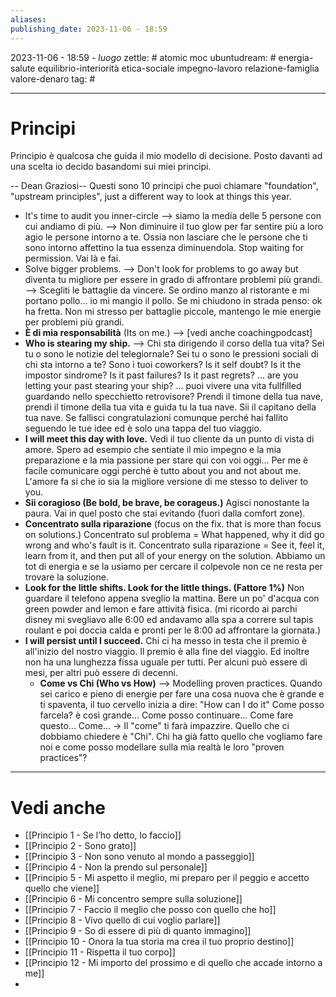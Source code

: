 ```yaml
---
aliases: 
publishing_date: 2023-11-06 - 18:59
---
```

2023-11-06 - 18:59 - *luogo*
zettle: # atomic moc
ubuntudream: # energia-salute equilibrio-interiorità etica-sociale impegno-lavoro relazione-famiglia valore-denaro 
tag: #

---
# Principi
Principio è qualcosa che guida il mio modello di decisione.
Posto davanti ad una scelta io decido basandomi sui miei principi.

-- Dean Graziosi--
Questi sono 10 principi che puoi chiamare "foundation", "upstream principles", just a different way to look at things this year.
- It's time to audit you inner-circle --> siamo la media delle 5 persone con cui andiamo di più. --> Non diminuire il tuo glow per far sentire più a loro agio le persone intorno a te. Ossia non lasciare che le persone che ti sono intorno affettino la tua essenza diminuendola. Stop waiting for permission. Vai là e fai.
- Solve bigger problems. --> Don't look for problems to go away but diventa tu migliore per essere in grado di affrontare problemi più grandi. --> Scegliti le battaglie da vincere. Se ordino manzo al ristorante e mi portano pollo... io mi mangio il pollo. Se mi chiudono in strada penso: ok ha fretta. Non mi stresso per battaglie piccole, mantengo le mie energie per problemi più grandi.
- **È di mia responsabilità** (Its on me.) --> [vedi anche coachingpodcast]
- **Who is stearing my ship.** --> Chi sta dirigendo il corso della tua vita?
	Sei tu o sono le notizie del telegiornale?
	Sei tu o sono le pressioni sociali di chi sta intorno a te?
	Sono i tuoi coworkers?
	Is it self doubt?
	Is it the impostor sindrome?
	Is it past failures?
	Is it past regrets?
	... are you letting your past stearing your ship?
	... puoi vivere una vita fullfilled guardando nello specchietto retrovisore?
	Prendi il timone della tua nave, prendi il timone della tua vita e guida tu la tua nave. Sii il capitano della tua nave. Se fallisci congratulazioni comunque perché hai fallito seguendo le tue idee ed è solo una tappa del tuo viaggio.
- **I will meet this day with love.**
	Vedi il tuo cliente da un punto di vista di amore. Spero ad esempio che sentiate il mio impegno e la mia preparazione e la mia passione per stare qui con voi oggi... Per me è facile comunicare oggi perché è tutto about you and not about me.
	L'amore fa si che io sia la migliore versione di me stesso to deliver to you.
- **Sii coragioso (Be bold, be brave, be corageus.)**
    Agisci nonostante la paura. Vai in quel posto che stai evitando (fuori dalla comfort zone).
 - **Concentrato sulla riparazione** (focus on the fix. that is more than focus on solutions.)
    Concentrato sul problema = What happened, why it did go wrong and who's fault is it.
    Concentrato sulla riparazione = See it, feel it, learn from it, and then put all of your energy on the solution.
    Abbiamo un tot di energia e se la usiamo per cercare il colpevole non ce ne resta per trovare la soluzione.
- **Look for the little shifts. Look for the little things. (Fattore 1%)**
  Non guardare il telefono appena sveglio la mattina.
  Bere un po' d'acqua con green powder and lemon e fare attività fisica.
  (mi ricordo ai parchi disney mi svegliavo alle 6:00 ed andavamo alla spa a correre sul tapis roulant e poi doccia calda e pronti per le 8:00 ad affrontare la giornata.)
- **I will persist until I succeed.**
  Chi ci ha messo in testa che il premio è all'inizio del nostro viaggio. Il premio è alla fine del viaggio. Ed inoltre non ha una lunghezza fissa uguale per tutti. Per alcuni può essere di mesi, per altri può essere di decenni.
  - **Come vs Chi (Who vs How)** --> Modelling proven practices.
    Quando sei carico e pieno di energie per fare una cosa nuova che è grande e ti spaventa, il tuo cervello inizia a dire: "How can I do it" Come posso farcela? è così grande...
    Come posso continuare... Come fare questo... Come... -> Il "come" ti farà impazzire.
    Quello che ci dobbiamo chiedere è "Chi".
    Chi ha già fatto quello che vogliamo fare noi e come posso modellare sulla mia realtà le loro "proven practices"?
    
  



---
# Vedi anche
- [[Principio 1 - Se l’ho detto, lo faccio]]
- [[Principio 2 - Sono grato]]
- [[Principio 3 - Non sono venuto al mondo a passeggio]]
- [[Principio 4 - Non la prendo sul personale]]
- [[Principio 5 - Mi aspetto il meglio, mi preparo per il peggio e accetto quello che viene]]
- [[Principio 6 - Mi concentro sempre sulla soluzione]]
- [[Principio 7 - Faccio il meglio che posso con quello che ho]]
- [[Principio 8 - Vivo quello di cui voglio parlare]]
- [[Principio 9 - So di essere di più di quanto immagino]]
- [[Principio 10 - Onora la tua storia ma crea il tuo proprio destino]]
- [[Principio 11 - Rispetta il tuo corpo]]
- [[Principio 12 - Mi importo del prossimo e di quello che accade intorno a me]]
- 